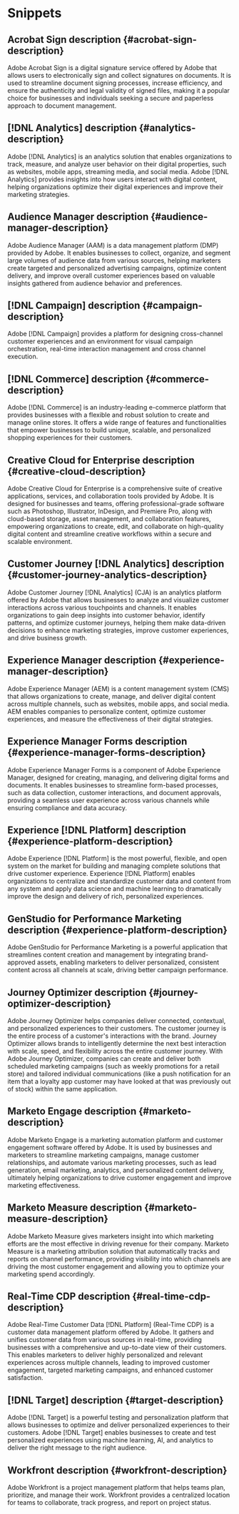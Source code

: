 # Snippets

## Acrobat Sign description {#acrobat-sign-description}

Adobe Acrobat Sign is a digital signature service offered by Adobe that allows users to electronically sign and collect signatures on documents. It is used to streamline document signing processes, increase efficiency, and ensure the authenticity and legal validity of signed files, making it a popular choice for businesses and individuals seeking a secure and paperless approach to document management.

## [!DNL Analytics] description {#analytics-description}

Adobe [!DNL Analytics] is an analytics solution that enables organizations to track, measure, and analyze user behavior on their digital properties, such as websites, mobile apps, streaming media, and social media. Adobe [!DNL Analytics] provides insights into how users interact with digital content, helping organizations optimize their digital experiences and improve their marketing strategies.

## Audience Manager description {#audience-manager-description}

Adobe Audience Manager (AAM) is a data management platform (DMP) provided by Adobe. It enables businesses to collect, organize, and segment large volumes of audience data from various sources, helping marketers create targeted and personalized advertising campaigns, optimize content delivery, and improve overall customer experiences based on valuable insights gathered from audience behavior and preferences.

## [!DNL Campaign] description {#campaign-description}

Adobe [!DNL Campaign] provides a platform for designing cross-channel customer experiences and an environment for visual campaign orchestration, real-time interaction management and cross channel execution.

## [!DNL Commerce] description {#commerce-description}

Adobe [!DNL Commerce] is an industry-leading e-commerce platform that provides businesses with a flexible and robust solution to create and manage online stores. It offers a wide range of features and functionalities that empower businesses to build unique, scalable, and personalized shopping experiences for their customers.

## Creative Cloud for Enterprise description {#creative-cloud-description}

Adobe Creative Cloud for Enterprise is a comprehensive suite of creative applications, services, and collaboration tools provided by Adobe. It is designed for businesses and teams, offering professional-grade software such as Photoshop, Illustrator, InDesign, and Premiere Pro, along with cloud-based storage, asset management, and collaboration features, empowering organizations to create, edit, and collaborate on high-quality digital content and streamline creative workflows within a secure and scalable environment.

## Customer Journey [!DNL Analytics] description {#customer-journey-analytics-description}

Adobe Customer Journey [!DNL Analytics] (CJA) is an analytics platform offered by Adobe that allows businesses to analyze and visualize customer interactions across various touchpoints and channels. It enables organizations to gain deep insights into customer behavior, identify patterns, and optimize customer journeys, helping them make data-driven decisions to enhance marketing strategies, improve customer experiences, and drive business growth.

## Experience Manager description {#experience-manager-description}

Adobe Experience Manager (AEM) is a content management system (CMS) that allows organizations to create, manage, and deliver digital content across multiple channels, such as websites, mobile apps, and social media. AEM enables companies to personalize content, optimize customer experiences, and measure the effectiveness of their digital strategies.

## Experience Manager Forms description {#experience-manager-forms-description}

Adobe Experience Manager Forms is a component of Adobe Experience Manager, designed for creating, managing, and delivering digital forms and documents. It enables businesses to streamline form-based processes, such as data collection, customer interactions, and document approvals, providing a seamless user experience across various channels while ensuring compliance and data accuracy.

## Experience [!DNL Platform] description {#experience-platform-description}

Adobe Experience [!DNL Platform] is the most powerful, flexible, and open system on the market for building and managing complete solutions that drive customer experience. Experience [!DNL Platform] enables organizations to centralize and standardize customer data and content from any system and apply data science and machine learning to dramatically improve the design and delivery of rich, personalized experiences.


## GenStudio for Performance Marketing description {#experience-platform-description}

Adobe GenStudio for Performance Marketing is a powerful application that streamlines content creation and management by integrating brand-approved assets, enabling marketers to deliver personalized, consistent content across all channels at scale, driving better campaign performance.

## Journey Optimizer description {#journey-optimizer-description}

Adobe Journey Optimizer helps companies deliver connected, contextual, and personalized experiences to their customers. The customer journey is the entire process of a customer's interactions with the brand. Journey Optimizer allows brands to intelligently determine the next best interaction with scale, speed, and flexibility across the entire customer journey. With Adobe Journey Optimizer, companies can create and deliver both scheduled marketing campaigns (such as weekly promotions for a retail store) and tailored individual communications (like a push notification for an item that a loyalty app customer may have looked at that was previously out of stock) within the same application.

## Marketo Engage description {#marketo-description}

Adobe Marketo Engage is a marketing automation platform and customer engagement software offered by Adobe. It is used by businesses and marketers to streamline marketing campaigns, manage customer relationships, and automate various marketing processes, such as lead generation, email marketing, analytics, and personalized content delivery, ultimately helping organizations to drive customer engagement and improve marketing effectiveness.

## Marketo Measure description {#marketo-measure-description}

Adobe Marketo Measure gives marketers insight into which marketing efforts are the most effective in driving revenue for their company. Marketo Measure is a marketing attribution solution that automatically tracks and reports on channel performance, providing visibility into which channels are driving the most customer engagement and allowing you to optimize your marketing spend accordingly.

## Real-Time CDP description {#real-time-cdp-description}

Adobe Real-Time Customer Data [!DNL Platform] (Real-Time CDP) is a customer data management platform offered by Adobe. It gathers and unifies customer data from various sources in real-time, providing businesses with a comprehensive and up-to-date view of their customers. This enables marketers to deliver highly personalized and relevant experiences across multiple channels, leading to improved customer engagement, targeted marketing campaigns, and enhanced customer satisfaction.

## [!DNL Target] description {#target-description}

Adobe [!DNL Target] is a powerful testing and personalization platform that allows businesses to optimize and deliver personalized experiences to their customers. Adobe [!DNL Target] enables businesses to create and test personalized experiences using machine learning, AI, and analytics to deliver the right message to the right audience.

## Workfront description {#workfront-description}

Adobe Workfront is a project management platform that helps teams plan, prioritize, and manage their work. Workfront provides a centralized location for teams to collaborate, track progress, and report on project status.
